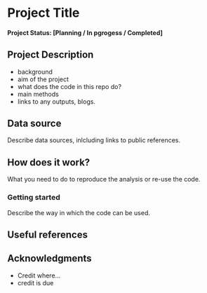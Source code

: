 # Project Title

#### Project Status: [Planning / In pgrogess / Completed]

## Project Description

- background
- aim of the project
- what does the code in this repo do?
- main methods
- links to any outputs, blogs. 

## Data source

Describe data sources, inlcluding links to public references. 

## How does it work?

What you need to do to reproduce the analysis or re-use the code.  

### Getting started

Describe the way in which the code can be used. 

## Useful references


## Acknowledgments

* Credit where...
* credit is due
 

